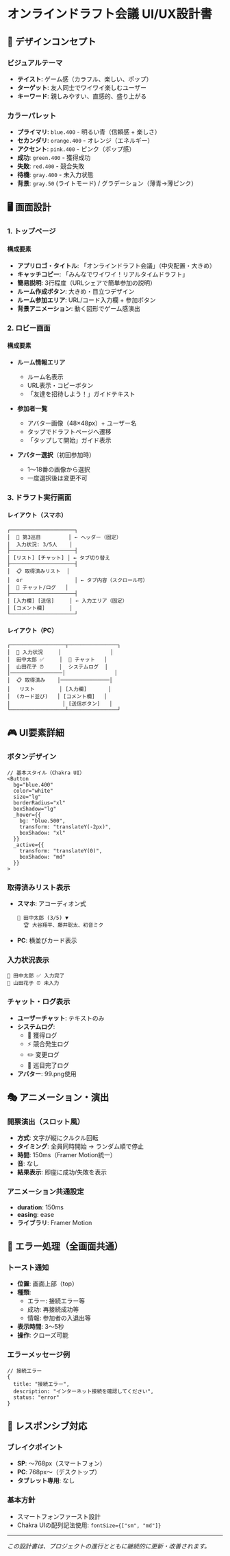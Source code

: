 # オンラインドラフト会議 UI/UX設計書

## 🎨 デザインコンセプト

### ビジュアルテーマ
- **テイスト**: ゲーム感（カラフル、楽しい、ポップ）
- **ターゲット**: 友人同士でワイワイ楽しむユーザー
- **キーワード**: 親しみやすい、直感的、盛り上がる

### カラーパレット
- **プライマリ**: `blue.400` - 明るい青（信頼感 + 楽しさ）
- **セカンダリ**: `orange.400` - オレンジ（エネルギー）
- **アクセント**: `pink.400` - ピンク（ポップ感）
- **成功**: `green.400` - 獲得成功
- **失敗**: `red.400` - 競合失敗
- **待機**: `gray.400` - 未入力状態
- **背景**: `gray.50` (ライトモード) / グラデーション（薄青→薄ピンク）

## 🖥️ 画面設計

### 1. トップページ

#### 構成要素
- **アプリロゴ・タイトル**: 「オンラインドラフト会議」（中央配置・大きめ）
- **キャッチコピー**: 「みんなでワイワイ！リアルタイムドラフト」
- **簡易説明**: 3行程度（URLシェアで簡単参加の説明）
- **ルーム作成ボタン**: 大きめ・目立つデザイン
- **ルーム参加エリア**: URL/コード入力欄 + 参加ボタン
- **背景アニメーション**: 動く図形でゲーム感演出

### 2. ロビー画面

#### 構成要素
- **ルーム情報エリア**
  - ルーム名表示
  - URL表示・コピーボタン
  - 「友達を招待しよう！」ガイドテキスト

- **参加者一覧**
  - アバター画像（48×48px）+ ユーザー名
  - タップでドラフトページへ遷移
  - 「タップして開始」ガイド表示

- **アバター選択**（初回参加時）
  - 1〜18番の画像から選択
  - 一度選択後は変更不可

### 3. ドラフト実行画面

#### レイアウト（スマホ）
```
┌─────────────────────┐
│  🎯 第3巡目         │ ← ヘッダー（固定）
│  入力状況: 3/5人    │
├─────────────────────┤
│ [リスト] [チャット] │ ← タブ切り替え
├─────────────────────┤
│  📋 取得済みリスト  │
│  or                 │ ← タブ内容（スクロール可）
│  💬 チャット/ログ   │
├─────────────────────┤
│ [入力欄] [送信]     │ ← 入力エリア（固定）
│ [コメント欄]        │
└─────────────────────┘
```

#### レイアウト（PC）
```
┌──────────────────┬────────────────┐
│  👥 入力状況     │                │
│  田中太郎 ✅     │  💬 チャット   │
│  山田花子 ⏰     │  システムログ  │
│─────────────────│                │
│  📋 取得済み    │────────────────│
│   リスト        │ [入力欄]       │
│  (カード並び)   │ [コメント欄]   │
│                 │ [送信ボタン]   │
└──────────────────┴────────────────┘
```

## 🎮 UI要素詳細

### ボタンデザイン
```tsx
// 基本スタイル（Chakra UI）
<Button
  bg="blue.400"
  color="white"
  size="lg"
  borderRadius="xl"
  boxShadow="lg"
  _hover={{
    bg: "blue.500",
    transform: "translateY(-2px)",
    boxShadow: "xl"
  }}
  _active={{
    transform: "translateY(0)",
    boxShadow: "md"
  }}
>
```

### 取得済みリスト表示
- **スマホ**: アコーディオン式
  ```
  👤 田中太郎 (3/5) ▼
    🏆 大谷翔平、藤井聡太、初音ミク
  ```
- **PC**: 横並びカード表示

### 入力状況表示
```
👤 田中太郎 ✅ 入力完了
👤 山田花子 ⏰ 未入力
```

### チャット・ログ表示
- **ユーザーチャット**: テキストのみ
- **システムログ**: 
  - 🎲 獲得ログ
  - ⚡ 競合発生ログ
  - ✏️ 変更ログ
  - 🏁 巡目完了ログ
- **アバター**: 99.png使用

## 🎭 アニメーション・演出

### 開票演出（スロット風）
- **方式**: 文字が縦にクルクル回転
- **タイミング**: 全員同時開始 → ランダム順で停止
- **時間**: 150ms（Framer Motion統一）
- **音**: なし
- **結果表示**: 即座に成功/失敗を表示

### アニメーション共通設定
- **duration**: 150ms
- **easing**: ease
- **ライブラリ**: Framer Motion

## 🍞 エラー処理（全画面共通）

### トースト通知
- **位置**: 画面上部（top）
- **種類**:
  - エラー: 接続エラー等
  - 成功: 再接続成功等
  - 情報: 参加者の入退出等
- **表示時間**: 3〜5秒
- **操作**: クローズ可能

### エラーメッセージ例
```tsx
// 接続エラー
{
  title: "接続エラー",
  description: "インターネット接続を確認してください",
  status: "error"
}
```

## 📱 レスポンシブ対応

### ブレイクポイント
- **SP**: 〜768px（スマートフォン）
- **PC**: 768px〜（デスクトップ）
- **タブレット専用**: なし

### 基本方針
- スマートフォンファースト設計
- Chakra UIの配列記法使用: `fontSize={["sm", "md"]}`

---

*この設計書は、プロジェクトの進行とともに継続的に更新・改善されます。*